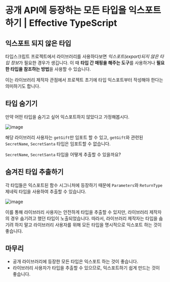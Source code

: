 # 공개 API에 등장하는 모든 타입을 익스포트 하기 | Effective TypeScript

## 익스포트 되지 않은 타입
타입스크립트 프로젝트에서 라이브러리를 사용하다보면 *익스포트(export)되지 않은 타입 정보*가 필요한 경우가 생깁니다.
이 때 **타입 간 매핑을 해주는 도구**를 사용하거나 **필요한 타입을 참조하는 방법**을 사용할 수 있습니다.

이는 라이브러리 제작자 관점에서 프로젝트 초기에 타입 익스포트부터 작성해야 한다는 의미하기도 합니다.

## 타입 숨기기

만약 어떤 타입을 숨기고 싶어 익스포트하지 않았다고 가정해봅시다.

![image](https://github.com/Bori-github/Effective_TypeScript/assets/85009583/b058698b-9779-45a3-8945-cc7b3210b017)

해당 라이브러리 사용자는 `getGift`만 임포트 할 수 있고, `getGift`와 관련된 `SecretName`, `SecretSanta` 타입은 임포트할 수 없습니다.

`SecretName`, `SecretSanta` 타입을 어떻게 추출할 수 있을까요?


## 숨겨진 타입 추출하기

각 타입들은 익스포트된 함수 시그니처에 등장하기 때문에 `Parameters`와 `ReturnType` 제네릭 타입을 사용하여 추출할 수 있습니다.

![image](https://github.com/Bori-github/Effective_TypeScript/assets/85009583/d51eeed9-72bd-4688-b68f-b66f8fecb952)

이를 통해 라이브러리 사용자는 안전하게 타입을 추출할 수 있지만, 라이브러리 제작자의 경우 숨기려고 했던 타입이 노출되었습니다.
따라서, 라이브러리 제작자는 타입을 숨기려 하지 말고 라이브러리 사용자를 위해 모든 타입을 명시적으로 익스포트 하는 것이 좋습니다.

## 마무리
- 공개 라이브러리에 등장한 모든 타입은 익스포트 하는 것이 좋습니다.
- 라이브러리 사용자가 타입을 추출할 수 있으므로, 익스포트하기 쉽게 만드는 것이 좋습니다.
